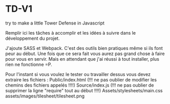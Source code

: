 ﻿# TD-V1
try to make a little Tower Defense in Javascript

Remplir ici les tâches à accomplir et les idées à suivre dans le développement du projet.




J'ajoute SASS et Webpack. C'est des outils bien pratiques même si ils font peur au début.
Une fois que ce sera fait vous aurez pas grand chose à faire pour vous en servir.
Mais en attendant que j'ai réussi à tout installer, plus rien ne fonctionne =P.


Pour l'instant si vous voulez le tester ou travailler dessus vous devez extraire les fichiers :
  Public/index.html (!!! ne pas oublier de modifier les chemins des fichiers appelés !!!!)
  Source/index.js (!!! ne pas oublier de supprimer la ligne "require" tout au début !!!!)
  Assets/stylesheets/main.css
  assets/images/tilesheet/tilesheet.png
  
  
